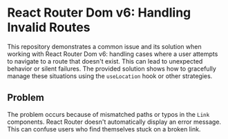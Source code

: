 # React Router Dom v6: Handling Invalid Routes

This repository demonstrates a common issue and its solution when working with React Router Dom v6:  handling cases where a user attempts to navigate to a route that doesn't exist.  This can lead to unexpected behavior or silent failures.  The provided solution shows how to gracefully manage these situations using the `useLocation` hook or other strategies.

## Problem

The problem occurs because of mismatched paths or typos in the `Link` components.  React Router doesn't automatically display an error message. This can confuse users who find themselves stuck on a broken link.